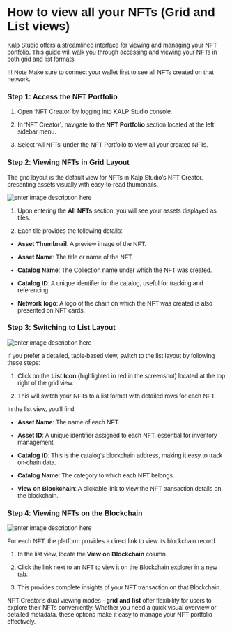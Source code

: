 <style>  body { font-family: "Source Sans 3", sans-serif!important; }</style>

<link  href="https://fonts.googleapis.com/css2?family=Source+Sans+3:ital,wght@0,200..900;1,200..900&display=swap"  rel="stylesheet">  <link  rel="stylesheet"  href="https://fonts.googleapis.com/icon?family=Material+Icons">

# How to view all your NFTs (Grid and List views)

Kalp Studio offers a streamlined interface for viewing and managing your NFT portfolio. This guide will walk you through accessing and viewing your NFTs in both grid and list formats.

!!! Note
    Make sure to connect your wallet first to see all NFTs created on that network.

### **Step 1: Access the NFT Portfolio**

1.  Open ‘NFT Creator’ by logging into KALP Studio console.
    
2.  In ‘NFT Creator’, navigate to the **NFT Portfolio** section located at the left sidebar menu.
    
3.  Select ‘All NFTs’ under the NFT Portfolio to view all your created NFTs.
    

### **Step 2: Viewing NFTs in Grid Layout**

The grid layout is the default view for NFTs in Kalp Studio’s NFT Creator, presenting assets visually with easy-to-read thumbnails.

![enter image description here](https://docs-images-kalp-studio.s3.ap-south-1.amazonaws.com/NFT+Creator+images/37.png)

1.  Upon entering the **All NFTs** section, you will see your assets displayed as tiles.
    
2.  Each tile provides the following details:
    

-   **Asset Thumbnail**: A preview image of the NFT.
    
-   **Asset Name**: The title or name of the NFT.
    
-   **Catalog Name**: The Collection name under which the NFT was created.
    
-   **Catalog ID**: A unique identifier for the catalog, useful for tracking and referencing.
    
-   **Network logo**: A logo of the chain on which the NFT was created is also presented on NFT cards.
    

### **Step 3: Switching to List Layout**

![enter image description here](https://docs-images-kalp-studio.s3.ap-south-1.amazonaws.com/NFT+Creator+images/38.png)

If you prefer a detailed, table-based view, switch to the list layout by following these steps:

1.  Click on the **List Icon** (highlighted in red in the screenshot) located at the top right of the grid view.
    
2.  This will switch your NFTs to a list format with detailed rows for each NFT.
    

In the list view, you’ll find:

-   **Asset Name**: The name of each NFT.
    
-   **Asset ID**: A unique identifier assigned to each NFT, essential for inventory management.
    
-   **Catalog ID**: This is the catalog's blockchain address, making it easy to track on-chain data.
    
-   **Catalog Name**: The category to which each NFT belongs.
    
-   **View on Blockchain**: A clickable link to view the NFT transaction details on the blockchain.

### **Step 4: Viewing NFTs on the Blockchain**

![enter image description here](https://docs-images-kalp-studio.s3.ap-south-1.amazonaws.com/NFT+Creator+images/39.png)

For each NFT, the platform provides a direct link to view its blockchain record.

1.  In the list view, locate the **View on Blockchain** column.
    
2.  Click the link next to an NFT to view it on the Blockchain explorer in a new tab.
    
3.  This provides complete insights of your NFT transaction on that Blockchain.  

NFT Creator’s dual viewing modes - **grid and list** offer flexibility for users to explore their NFTs conveniently. Whether you need a quick visual overview or detailed metadata, these options make it easy to manage your NFT portfolio effectively.